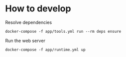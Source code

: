 # How to develop

Resolve dependencies

```console
docker-compose -f app/tools.yml run --rm deps ensure
```

Run the web server

```console
docker-compose -f app/runtime.yml up
```
